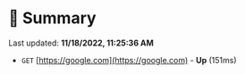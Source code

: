 # 📖 Summary
Last updated: **11/18/2022, 11:25:36 AM**

- `GET` [https://google.com](https://google.com) - **Up** (151ms)
